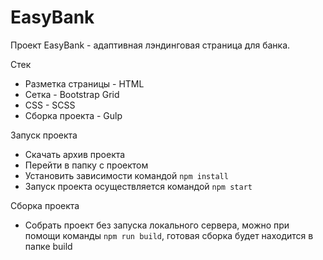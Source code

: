 # EasyBank

Проект EasyBank - адаптивная лэндинговая страница для банка. 

Стек
- Разметка страницы - HTML
- Сетка - Bootstrap Grid
- CSS - SCSS
- Сборка проекта - Gulp

Запуск проекта
- Скачать архив проекта
- Перейти в папку с проектом
- Установить зависимости командой `npm install`
- Запуск проекта осуществляется командой `npm start`

Сборка проекта
- Собрать проект без запуска локального сервера, можно при помощи команды `npm run build`, готовая сборка будет находится в папке build
